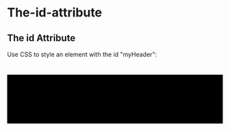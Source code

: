 # The-id-attribute
<!DOCTYPE html>
<html>
<head>
<style>
#myHeader {
  background-color: black;
  color: black;
  padding: 40px;
  text-align: center;
} 
</style>
</head>
<body>

<h2>The id Attribute</h2>
<p>Use CSS to style an element with the id "myHeader":</p>

<h1 id="myHeader">My Header 2</h1>

</body>
</html>
